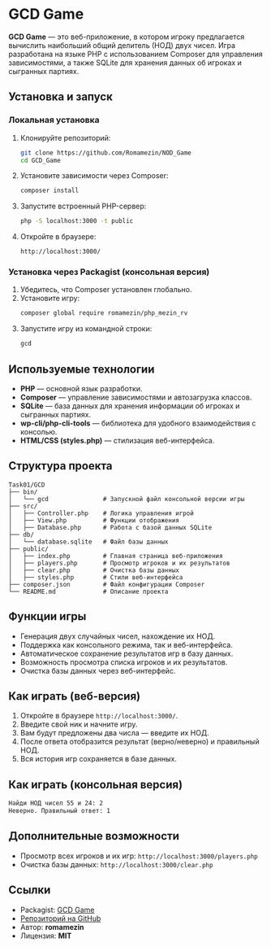 # GCD Game

**GCD Game** — это веб-приложение, в котором игроку предлагается вычислить наибольший общий делитель (НОД) двух чисел. Игра разработана на языке PHP с использованием Composer для управления зависимостями, а также SQLite для хранения данных об игроках и сыгранных партиях.

## Установка и запуск

### Локальная установка
1. Клонируйте репозиторий:
   ```bash
   git clone https://github.com/Romamezin/NOD_Game
   cd GCD_Game
   ```
2. Установите зависимости через Composer:
   ```bash
   composer install
   ```
3. Запустите встроенный PHP-сервер:
   ```bash
   php -S localhost:3000 -t public
   ```
4. Откройте в браузере:
   ```
   http://localhost:3000/
   ```

### Установка через Packagist (консольная версия)
1. Убедитесь, что Composer установлен глобально.
2. Установите игру:
   ```bash
   composer global require romamezin/php_mezin_rv
   ```
3. Запустите игру из командной строки:
   ```bash
   gcd
   ```

## Используемые технологии
- **PHP** — основной язык разработки.
- **Composer** — управление зависимостями и автозагрузка классов.
- **SQLite** — база данных для хранения информации об игроках и сыгранных партиях.
- **wp-cli/php-cli-tools** — библиотека для удобного взаимодействия с консолью.
- **HTML/CSS (styles.php)** — стилизация веб-интерфейса.

## Структура проекта
```
Task01/GCD
├── bin/
│   └── gcd               # Запускной файл консольной версии игры
├── src/
│   ├── Controller.php    # Логика управления игрой
│   ├── View.php          # Функции отображения
│   ├── Database.php      # Работа с базой данных SQLite
├── db/
│   └── database.sqlite   # Файл базы данных
├── public/
│   ├── index.php         # Главная страница веб-приложения
│   ├── players.php       # Просмотр игроков и их результатов
│   ├── clear.php         # Очистка базы данных
│   ├── styles.php        # Стили веб-интерфейса
├── composer.json         # Файл конфигурации Composer
└── README.md             # Описание проекта
```

## Функции игры
- Генерация двух случайных чисел, нахождение их НОД.
- Поддержка как консольного режима, так и веб-интерфейса.
- Автоматическое сохранение результатов игр в базу данных.
- Возможность просмотра списка игроков и их результатов.
- Очистка базы данных через веб-интерфейс.

## Как играть (веб-версия)
1. Откройте в браузере `http://localhost:3000/`.
2. Введите свой ник и начните игру.
3. Вам будут предложены два числа — введите их НОД.
4. После ответа отобразится результат (верно/неверно) и правильный НОД.
5. Вся история игр сохраняется в базе данных.

## Как играть (консольная версия)
```bash
Найди НОД чисел 55 и 24: 2
Неверно. Правильный ответ: 1
```

## Дополнительные возможности
- Просмотр всех игроков и их игр: `http://localhost:3000/players.php`
- Очистка базы данных: `http://localhost:3000/clear.php`

## Ссылки
- Packagist: [GCD Game](https://packagist.org/packages/romamezin/php_mezin_rv)
- [Репозиторий на GitHub](https://github.com/Romamezin/NOD_Game)
- Автор: **romamezin**
- Лицензия: **MIT**

